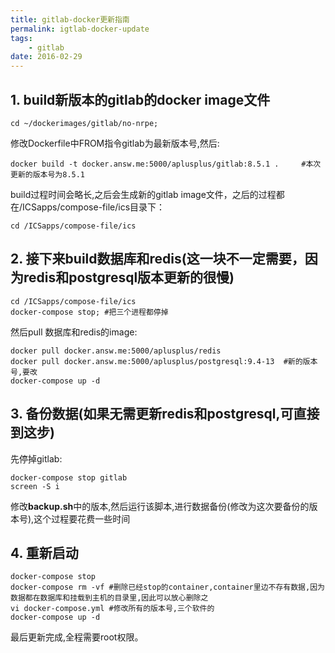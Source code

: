 ```yaml
---
title: gitlab-docker更新指南
permalink: igtlab-docker-update
tags:
    - gitlab
date: 2016-02-29
---
```


## 1. build新版本的gitlab的docker image文件 

    cd ~/dockerimages/gitlab/no-nrpe;
    
修改Dockerfile中FROM指令gitlab为最新版本号,然后:

    docker build -t docker.answ.me:5000/aplusplus/gitlab:8.5.1 .     #本次更新的版本号为8.5.1

build过程时间会略长,之后会生成新的gitlab image文件，之后的过程都在/ICSapps/compose-file/ics目录下：

    cd /ICSapps/compose-file/ics

## 2. 接下来build数据库和redis(这一块不一定需要，因为redis和postgresql版本更新的很慢)

    cd /ICSapps/compose-file/ics
    docker-compose stop; #把三个进程都停掉

然后pull 数据库和redis的image:

    docker pull docker.answ.me:5000/aplusplus/redis
    docker pull docker.answ.me:5000/aplusplus/postgresql:9.4-13  #新的版本号,要改
    docker-compose up -d


## 3. 备份数据(**如果无需更新redis和postgresql,可直接到这步**)

先停掉gitlab:
    
    docker-compose stop gitlab
    screen -S i

修改**backup.sh**中的版本,然后运行该脚本,进行数据备份(修改为这次要备份的版本号),这个过程要花费一些时间

## 4. 重新启动

    docker-compose stop
    docker-compose rm -vf #删除已经stop的container,container里边不存有数据,因为数据都在数据库和挂载到主机的目录里,因此可以放心删除之
    vi docker-compose.yml #修改所有的版本号,三个软件的
    docker-compose up -d

最后更新完成,全程需要root权限。

